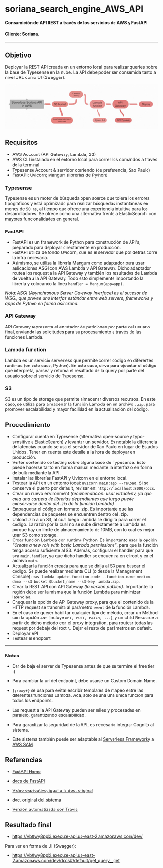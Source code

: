 # soriana_search_engine_AWS_API
#### Consumición de API REST a través de los servicios de AWS y FastAPI
#### Cliente: Soriana.
---
## Objetivo
Deployar la REST API creada en un entorno local para realizar queries sobre la base de Typesense en la nube. 
La API debe poder ser consumida tanto a nivel URL como UI (Swagger).

![Workflow](https://github.com/JuanMartinElorriaga/soriana_search_engine_AWS_API/blob/master/search_engine/references/serverless_soriana)

## Requisitos
- AWS Account (API Gateway, Lambda, S3)
- AWS CLI instalado en el entorno local para correr los comandos a través de la terminal
- Typesense Account & servidor corriendo (de preferencia, Sao Paulo)
- FastAPI; Uvicorn; Mangum (librerías de Python)

### Typesense
Typesense es un motor de búsqueda open source que tolera los errores tipográficos y está optimizado para realizar búsquedas instantáneas en menos de `50 ms`, al tiempo que ofrece una experiencia intuitiva para los desarrolladores. Se ofrece como una alternativa frente a ElasticSearch, con mayores funcionalidades en general.

### FastAPI
- FastAPI es un framework de Python para construcción de API's, preparado para deployar directamente en producción.
- FastAPI utiliza de fondo Uvicorn, que es el servidor que por detrás corre la infra necesaria.
- Asimismo, se utiliza la librería Mangum como adaptador para usar aplicaciones ASGI con AWS Lambda y API Gateway. Dicho adaptador routea los request a la API Gateway y también los resultados de Lambda de vuelta a la API Gateway. Todo esto simplemente importando la librería y colocando la línea `handler = Mangum(app=app)`.

_Nota: ASGI (Asynchronous Server Gateway Interface) es el sucesor de WSGI, que provee una interfaz estándar entre web servers, frameworks y apps de Python en forma asíncrona._


### API Gateway
API Gateway representa el enrutador de peticiones por parte del usuario final, enviando las solicitudes para su procesamiento a través de las funciones Lambda.

### Lambda function
Lambda es un servicio serverless que permite correr código en diferentes runtimes (en este caso, Python). En este caso, sirve para ejecutar el código que interpreta, parsea y retorna el resultado de la query por parte del usuario sobre el servicio de Typesense.

### S3
S3 es un tipo de storage que permite almacenar diversos recursos. En este caso, se utiliza para almacenar la función Lambda en un archivo `.zip`, para promover escalabilidad y mayor facilidad en la actualización del código.

## Procedimiento
- Configurar cuenta en Typesense (alternativa open-source y typo-sensitive a ElasticSearch) y levantar un servidor. Es notable la diferencia de latencias cuando se usa el servidor de Sao Paulo en lugar de Estados Unidos. Tener en cuenta este detalle a la hora de deployar en producción.
- Verter contenido de testing sobre alguna base de Typesense. Esto puede hacerse tanto en forma manual mediante la interfaz o en forma de bulk mediante la API.
- Instalar las librerías FastAPI y Uvicorn en el entorno local.
- Testear la API en un entorno local: `uvicorn main:app --reload`. Si se conserva el puerto por default, revisar en: `http://localhost:8000/docs`.
- Crear un nuevo environment _(recomendación: usar virtualenv, ya que crea una carpeta de librerías dependientes que luego puede conservarse dentro del .zip de la función Lambda)_
- Empaquetar el código en formato .zip. Es importante que las dependencias de paquetes se encuentren dentro del .zip.
- Upload .zip a un S3, al cual luego Lambda se dirigirá para correr el código. La razón por la cual no se sube directamente a Lambda es porque hay un límite de almacenamiento de 10MB, con lo cual es mejor usar S3 como storage.
- Crear función Lambda con runtime Python. Es importante usar la opción _"Create a new role with basic Lambda permissions"_, para que la función tenga acceso suficiente al S3. Además, configurar el handler para que sea `main.handler`, ya que dicho handler se encuentra en el root y en el archivo `main`.
- Actualizar la función creada para que se dirija al S3 para buscar el código. Se puede realizar mediante CLI (o desde la Management Console): `aws lambda update-function-code --function-name medium-demo --s3-bucket $bucket_name --s3-key lambda.zip`.
- Crear la REST API con API Gateway _(la versión pública)_. Importante: la región debe ser la misma que la función Lambda para minimizar latencias.
- Chequear la opción de API Gateway proxy, para que el contenido de la HTTP request se transmita al parámetro `event` de la función Lambda. 
- En el caso de querer habilitar cualquier tipo de método, crear un Method con la opción `ANY` (incluye `GET, POST, PATCH, ...`), y un child Resource a partir de dicho método con el proxy integration, para routear todas las request por debajo del root `\`. Dejar el resto de parámetros en default.
- Deployar API
- Testear el endpoint

---
### Notas 
- Dar de baja el server de Typesense antes de que se termine el free tier :)

- Para cambiar la url del endpoint, debe usarse un Custom Domain Name.

- `{proxy+}` se usa para evitar escribir templates de mapeo entre las diferentes funciones Lambda. Acá, solo se una una única función para todos los endpoints. 

- Las request a la API Gateway pueden ser miles y procesadas en paralelo, garantizando escalabilidad.

- Para garantizar la seguridad de la API, es necesario integrar Cognito al sistema.

- Este sistema también puede ser adaptable al [Serverless Framework](https://github.com/jordaneremieff/serverless-mangum-examples/tree/main/fastapi-example)y a [AWS SAM](https://docs.aws.amazon.com/serverless-application-model/latest/developerguide/what-is-sam.html).

## Referencias
- [FastAPI Home](https://fastapi.tiangolo.com/)

- [docs de FastAPI](https://github.com/tiangolo/fastapi)

- [Video explicativo, igual a la doc. original](https://www.youtube.com/watch?v=6fE31084Uks)

- [doc. original del sistema](https://towardsdatascience.com/fastapi-aws-robust-api-part-1-f67ae47390f9)

- [Versión automatizada con Travis](https://iwpnd.pw/articles/2020-01/deploy-fastapi-to-aws-lambda)


## Resultado final
- https://vb0wy8ppki.execute-api.us-east-2.amazonaws.com/dev/

Para ver en forma de UI (Swagger):
- https://vb0wy8ppki.execute-api.us-east-2.amazonaws.com/dev/docs#/default/get_query__get
